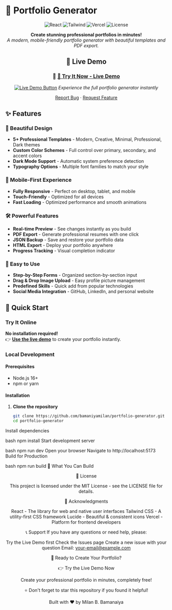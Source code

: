 # 🚀 Portfolio Generator

<div align="center">

![React](https://img.shields.io/badge/React-18.2.0-61DAFB?style=for-the-badge&logo=react)
![Tailwind](https://img.shields.io/badge/Tailwind-3.3.0-38B2AC?style=for-the-badge&logo=tailwind-css)
![Vercel](https://img.shields.io/badge/Deployed%20on-Vercel-000000?style=for-the-badge&logo=vercel)
![License](https://img.shields.io/badge/License-MIT-green?style=for-the-badge)

**Create stunning professional portfolios in minutes!**  
*A modern, mobile-friendly portfolio generator with beautiful templates and PDF export.*

## 🎯 Live Demo

<div align="center">

### 🌟 [**🚀 Try It Now - Live Demo**](https://portfolio-generator-three-nu.vercel.app)

[![Live Demo Button](https://img.shields.io/badge/🚀_Try_Live_Demo-000000?style=for-the-badge&logo=vercel&logoColor=white)](https://portfolio-generator-three-nu.vercel.app)
*Experience the full portfolio generator instantly*

</div>

[Report Bug](https://github.com/yourusername/portfolio-generator/issues) · [Request Feature](https://github.com/yourusername/portfolio-generator/issues)

</div>

## ✨ Features

### 🎨 Beautiful Design
- **5+ Professional Templates** - Modern, Creative, Minimal, Professional, Dark themes
- **Custom Color Schemes** - Full control over primary, secondary, and accent colors
- **Dark Mode Support** - Automatic system preference detection
- **Typography Options** - Multiple font families to match your style

### 📱 Mobile-First Experience
- **Fully Responsive** - Perfect on desktop, tablet, and mobile
- **Touch-Friendly** - Optimized for all devices
- **Fast Loading** - Optimized performance and smooth animations

### 🛠️ Powerful Features
- **Real-time Preview** - See changes instantly as you build
- **PDF Export** - Generate professional resumes with one click
- **JSON Backup** - Save and restore your portfolio data
- **HTML Export** - Deploy your portfolio anywhere
- **Progress Tracking** - Visual completion indicator

### 🎯 Easy to Use
- **Step-by-Step Forms** - Organized section-by-section input
- **Drag & Drop Image Upload** - Easy profile picture management
- **Predefined Skills** - Quick add from popular technologies
- **Social Media Integration** - GitHub, LinkedIn, and personal website

## 🚀 Quick Start

### Try It Online
**No installation required!**  
👉 **[Use the live demo](https://portfolio-generator-three-nu.vercel.app)** to create your portfolio instantly.

### Local Development

#### Prerequisites
- Node.js 16+ 
- npm or yarn

#### Installation

1. **Clone the repository**
   ```bash
   git clone https://github.com/bamaniyamilan/portfolio-generator.git
   cd portfolio-generator
Install dependencies

bash
npm install
Start development server

bash
npm run dev
Open your browser
Navigate to http://localhost:5173
Build for Production

bash
npm run build
📸 What You Can Build

<div align="center">
  
📄 License

This project is licensed under the MIT License - see the LICENSE file for details.

🙏 Acknowledgments

React - The library for web and native user interfaces
Tailwind CSS - A utility-first CSS framework
Lucide - Beautiful & consistent icons
Vercel - Platform for frontend developers

📞 Support
If you have any questions or need help, please:

Try the Live Demo first
Check the Issues page
Create a new issue with your question
Email: your-email@example.com

<div align="center">
🚀 Ready to Create Your Portfolio?

👉 Try the Live Demo Now

Create your professional portfolio in minutes, completely free!

⭐ Don't forget to star this repository if you found it helpful!

Built with ❤️ by Milan B. Bamanaiya
